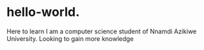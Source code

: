 # hello-world.
Here to learn
I am a computer science student of Nnamdi Azikiwe University.
Looking to gain more knowledge
